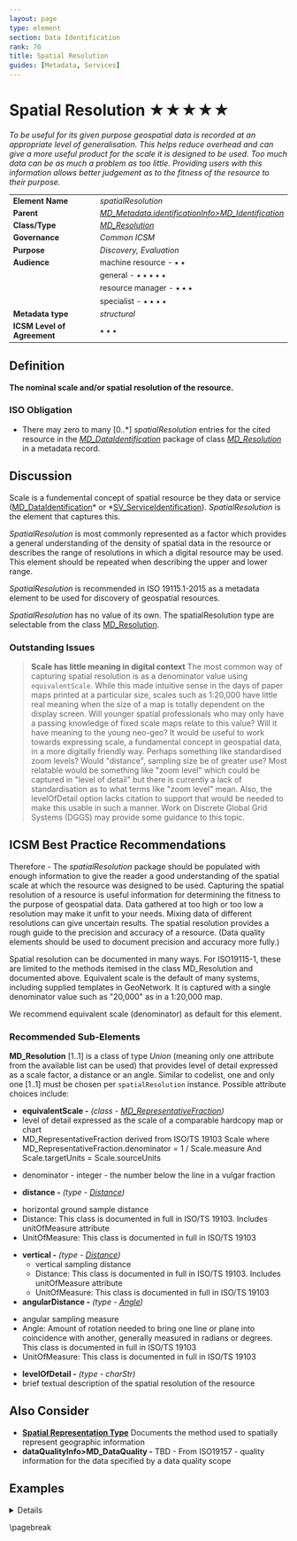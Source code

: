 ```yaml
---
layout: page
type: element
section: Data Identification
rank: 70
title: Spatial Resolution
guides: [Metadata, Services]
---
```

# Spatial Resolution ★★★★★
*To be useful for its given purpose geospatial data is recorded at an appropriate level of generalisation. This helps reduce overhead and can give a more useful product for the scale it is designed to be used. Too much data can be as much a problem as too little. Providing users with this information allows better judgement as to the fitness of the resource to their purpose.*

| | |
| --- | --- |
| **Element Name** | *spatialResolution* |
| **Parent** | *[MD_Metadata.identificationInfo>MD_Identification](./class-MD_Identification)* |
| **Class/Type** | *[MD_Resolution](http://wiki.esipfed.org/index.php/MD_Resolution)* |
| **Governance** | *Common ICSM* |
| **Purpose** | *Discovery, Evaluation* |
| **Audience** | machine resource - ⭑ ⭑ |
| | general - ⭑ ⭑ ⭑ ⭑ ⭑ |
| | resource manager - ⭑ ⭑ ⭑|
| | specialist - ⭑ ⭑ ⭑ ⭑ |
| **Metadata type** | *structural* |
| **ICSM Level of Agreement** | ⭑ ⭑ ⭑ |

## Definition
**The nominal scale and/or spatial resolution of the resource.**

### ISO Obligation

- There may zero to many [0..\*] *spatialResolution* entries for the cited resource in the *[MD_DataIdentification](./class-MD_DataIdentification)* package of class *[MD_Resolution](http://wiki.esipfed.org/index.php/MD_Resolution)* in a metadata record.

## Discussion

Scale is a fundemental concept of spatial resource be they data or service ([MD_DataIdentification](./class-MD_DataIdentification)* or *[SV_ServiceIdentification](./ServiceIdentification)). *SpatialResolution* is the element that captures this.

*SpatialResolution* is most commonly represented as a factor which provides a general understanding of the density of spatial data in the resource or describes the range of resolutions in which a digital resource may be used. This element should be repeated when describing the upper and lower range.

*SpatialResolution* is recommended in ISO 19115.1-2015 as a metadata element to be used for discovery of geospatial resources.

*SpatialResolution* has no value of its own. The spatialResolution type are selectable from the class [MD_Resolution](http://wiki.esipfed.org/index.php/MD_Resolution).

### Outstanding Issues

> **Scale has little meaning in digital context**
The most common way of capturing spatial resolution is as a denominator value using `equivalentScale`. While this made intuitive sense in the days of paper maps printed at a particular size, scales such as 1:20,000 have little real meaning when the size of a map is totally dependent on the display screen. Will younger spatial professionals who may only have a passing knowledge of fixed scale maps relate to this value? Will it have meaning to the young neo-geo? It would be useful to work towards expressing scale, a fundamental concept in geospatial data, in a more digitally friendly way. Perhaps something like standardised zoom levels?
Would "distance", sampling size be of greater use? Most relatable would be something like "zoom level" which could be captured in "level of detail" but there is currently a lack of standardisation as to what terms like "zoom level" mean. Also, the levelOfDetail option lacks citation to support that would be needed to make this usable in such a manner. Work on Discrete Global Grid Systems (DGGS) may provide some guidance to this topic.

## ICSM Best Practice Recommendations

Therefore - The *spatialResolution* package should be populated with enough information to give the reader a good understanding of the spatial scale at which the resource was designed to be used. Capturing the spatial resolution of a resource is useful information for determining the fitness to the purpose of geospatial data. Data gathered at too high or too low a resolution may make it unfit to your needs. Mixing data of different resolutions can give uncertain results. The spatial resolution provides a rough guide to the precision and accuracy of a resource. (Data quality elements should be used to document precision and accuracy more fully.)

Spatial resolution can be documented in many ways. For ISO19115-1, these are limited to the methods itemised in the class MD_Resolution and documented above. Equivalent scale is the default of many systems, including supplied templates in GeoNetwork. It is captured with a single denominator value such as "20,000" as in a 1:20,000 map.

We recommend equivalent scale (denominator) as default for this element.

### Recommended Sub-Elements

**MD_Resolution** [1..1] is a class of type *Union* (meaning only one attribute from the available list can be used) that provides level of detail expressed as a scale factor, a distance or an angle. Similar to codelist, one and only one [1..1] must be chosen per `spatialResolution` instance. Possible attribute choices include:

- **equivalentScale -** *(class - [MD_RepresentativeFraction](http://wiki.esipfed.org/index.php/MD_RepresentativeFraction))* 
 - level of detail expressed as the scale of a comparable hardcopy map or chart
 - MD_RepresentativeFraction derived from ISO/TS 19103 Scale where MD_RepresentativeFraction.denominator = 1 / Scale.measure And Scale.targetUnits = Scale.sourceUnits
  * denominator - integer - the number below the line in a vulgar fraction
- **distance -** *(type - [Distance](http://wiki.esipfed.org/index.php/Distance))*  
 * horizontal ground sample distance
 * Distance: This class is documented in full in ISO/TS 19103. Includes unitOfMeasure attribute 
  * UnitOfMeasure: This class is documented in full in ISO/TS 19103
- **vertical -** *(type - [Distance](http://wiki.esipfed.org/index.php/Distance))*
  * vertical sampling distance
  * Distance: This class is documented in full in ISO/TS 19103. Includes unitOfMeasure attribute
   * UnitOfMeasure: This class is documented in full in ISO/TS 19103
- **angularDistance -** *(type - [Angle](http://wiki.esipfed.org/index.php/Angle))*  
 * angular sampling measure
 * Angle: Amount of rotation needed to bring one line or plane into coincidence with another, generally measured in radians or degrees. This class is documented in full in ISO/TS 19103
  * UnitOfMeasure: This class is documented in full in ISO/TS 19103
- **levelOfDetail -** *(type - charStr)* 
 - brief textual description of the spatial resolution of the resource

## Also Consider

 - **[Spatial Representation Type](./SpatialRepresentationType)** Documents the method used to spatially represent geographic information
 - **dataQualityInfo>MD_DataQuality -** TBD - From ISO19157 - quality information for the data specified by a data quality scope



## Examples

<details>

### ABARES
```
  <mri:spatialResolution><mri:MD_Resolution>
    <mri:distance><gco:Distance uom="metre">123</gco:Distance>
    </mri:distance>
  </mri:MD_Resolution></mri:spatialResolution>
  <mri:spatialResolution><mri:MD_Resolution>
    <mri:angularDistance>
      <gco:Angle uom="degreeLatitude">0.1</gco:Angle>
    </mri:angularDistance>
  </mri:MD_Resolution></mri:spatialResolution>
  <mri:spatialResolution>
    <mri:MD_Resolution>
      <mri:angularDistance>
        <gco:Angle uom="degreeLongitude">0.05</gco:Angle>
      </mri:angularDistance>
    </mri:MD_Resolution>
  </mri:spatialResolution>
  <mri:spatialResolution>
    <mri:MD_Resolution>
      <mri:vertical>
        <gco:Distance uom="metre">123</gco:Distance>
      </mri:vertical>
    </mri:MD_Resolution>
  </mri:spatialResolution>
```

### GA
```
  <mri:spatialResolution>
    <mri:MD_Resolution>
      <mri:levelOfDetail>
        <gco:CharacterString>1:1000000 to 1:2000000</gco:CharacterString>
      </mri:levelOfDetail>
    </mri:MD_Resolution>
  </mri:spatialResolution>
```
> Note BC 11-6: This example from GA, shown here as levelOfDetail, would more appropriately be captured as equivalentScale. But interestingly, this information is sharing the range in which the data are useful. This is a useful approach, but is this standard sufficiently able to support this?


### XML -
```
<mdb:MD_Metadata>
....
  <mdb:identificationInfo>
   <mri:MD_DataIdentification>
   ....
     <mri:spatialResolution>
      <mri:MD_Resolution>
        <mri:distance>
         <gco:Distance uom="m">1</gco:Distance>
        </mri:distance>
      </mri:MD_Resolution>
     </mri:spatialResolution>
     ....
   </mri:MD_DataIdentification>
  </mdb:identificationInfo>
....
</mdb:MD_Metadata>
```

\pagebreak

### UML diagrams
Recommended elements highlighted in yellow

![spatialResolution](../images/SpatialResolutionUML.png)

</details>

\pagebreak

